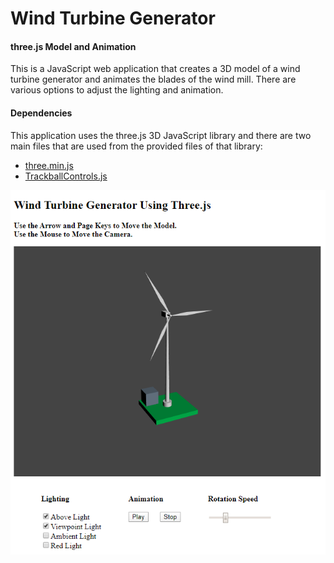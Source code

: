 # Wind Turbine Generator #

#### three.js Model and Animation ####

This is a JavaScript web application that creates a 3D model of a wind turbine generator and animates the blades of the wind mill. There are various options to adjust the lighting and animation.

#### Dependencies ####

This application uses the three.js 3D JavaScript library and there are two main files that are used from the provided files of that library:

- [three.min.js](https://github.com/mrdoob/three.js/blob/master/build/three.min.js)
- [TrackballControls.js](https://github.com/mrdoob/three.js/blob/master/examples/js/controls/TrackballControls.js)
  

![image.png](/image.png)

